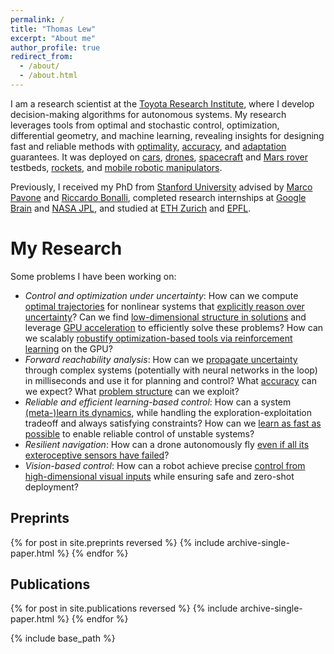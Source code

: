 ```yaml
---
permalink: /
title: "Thomas Lew"
excerpt: "About me"
author_profile: true
redirect_from: 
  - /about/
  - /about.html
---
```



I am a research scientist at the [Toyota Research Institute](https://www.tri.global/), where I develop decision-making algorithms for autonomous systems. My research leverages tools from optimal and stochastic control, optimization, differential geometry, and machine learning, revealing insights for designing fast and reliable methods with [optimality](publication/SAA), [accuracy](publication/convex_hull_estimation), and [adaptation](publication/seels) guarantees. It was deployed on [cars](publication/riskaverse_mpc_racing), [drones](publication/cio), [spacecraft](publication/randup_l4dc) and [Mars rover](publication/exomars) testbeds, [rockets](publication/cc_rocket), and [mobile robotic manipulators](publication/table_wiping).

Previously, I received my PhD from [Stanford University](https://stanfordasl.github.io/) advised by [Marco Pavone](https://web.stanford.edu/~pavone/) and [Riccardo Bonalli](https://rbonalli.github.io/), completed research internships at [Google Brain](https://research.google/research-areas/robotics/) and [NASA JPL](https://www.jpl.nasa.gov/), and studied at [ETH Zurich](https://ethz.ch/en.html) and [EPFL](https://www.epfl.ch/en/).



<!-- News
======
10/2022: Presented our work on safe dynamics meta-learning and control at IROS 2022! Check it out here: 
-->

<!-- subtitle
------
Todo -->

# My Research
<!-- Modern autonomous systems are becoming increasingly complex and are deployed in high-uncertainty, high-stakes applications. To enable more efficient and reliable decision-making, I have been developing algorithms that explicitly account for uncertainty.--> 
Some problems I have been working on:
- *Control and optimization under uncertainty*: How can we compute [optimal trajectories](publication/SAA) for nonlinear systems that [explicitly reason over uncertainty](publication/risk_averse)? Can we find [low-dimensional structure in solutions](publication/stochastic_pmp) and leverage [GPU acceleration](publication/riskaverse_mpc_racing) to efficiently solve these problems? How can we scalably [robustify optimization-based tools via reinforcement learning](publication/diffmpc) on the GPU?
- *Forward reachability analysis*: How can we [propagate uncertainty](publication/randup_l4dc) through complex systems (potentially with neural networks in the loop) in milliseconds and use it for planning and control? What [accuracy](publication/convex_hull_estimation) can we expect? What [problem structure](publication/exact_characterization) can we exploit?
- *Reliable and efficient learning-based control*: How can a system [(meta-)learn its dynamics](publication/seels), while handling the exploration-exploitation tradeoff and always satisfying constraints? How can we [learn as fast as possible](publication/first_learn_what_you_dont_know) to enable reliable control of unstable systems?
- *Resilient navigation*: How can a drone autonomously fly [even if all its exteroceptive sensors have failed](publication/cio)?
- *Vision-based control*: How can a robot achieve precise [control from high-dimensional visual inputs](publication/table_wiping) while ensuring safe and zero-shot deployment?
<!-- a robot [autonomously and safely clean a table](publication/table_wiping)? -->

## Preprints
{% for post in site.preprints reversed %}
  {% include archive-single-paper.html %}
{% endfor %}

## Publications
{% for post in site.publications reversed %}
  {% include archive-single-paper.html %}
{% endfor %}

{% include base_path %}